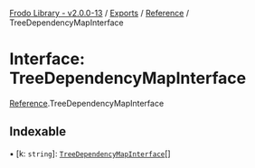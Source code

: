 [Frodo Library - v2.0.0-13](../README.md) / [Exports](../modules.md) / [Reference](../modules/Reference.md) / TreeDependencyMapInterface

# Interface: TreeDependencyMapInterface

[Reference](../modules/Reference.md).TreeDependencyMapInterface

## Indexable

▪ [k: `string`]: [`TreeDependencyMapInterface`](Reference.TreeDependencyMapInterface.md)[]
